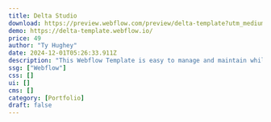 ```yaml
---
title: Delta Studio
download: https://preview.webflow.com/preview/delta-template?utm_medium=preview_link&utm_source=designer&utm_content=delta-template&preview=a8f2f095b44cdfe8f73731e93cebffb2&pageId=6659725c1993d42e36604a60&itemId=6659726c434d6fd99d99b54c&locale=en&workflow=preview
demo: https://delta-template.webflow.io/
price: 49
author: "Ty Hughey"
date: 2024-12-01T05:26:33.911Z
description: "This Webflow Template is easy to manage and maintain while offering advanced Webflow interactions. Its minimalist design makes it perfect for any consultant looking to showcase their brand!"
ssg: ["Webflow"]
css: []
ui: []
cms: []
category: [Portfolio]
draft: false
---
```

